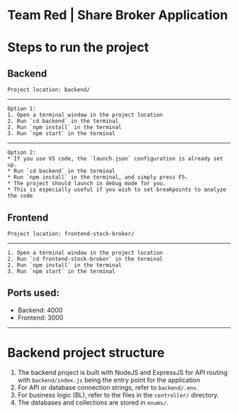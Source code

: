 # Team Red | Share Broker Application
# Steps to run the project
## Backend
    Project location: backend/
---
    Option 1:
    1. Open a terminal window in the project location
    2. Run `cd backend` in the terminal
    2. Run `npm install` in the terminal
    3. Run `npm start` in the terminal
----
    Option 2:
    * If you use VS code, the `launch.json` configuration is already set up.
    * Run `cd backend` in the terminal
    * Run `npm install` in the terminal, and simply press F5.
    * The project should launch in debug mode for you.
    * This is especially useful if you wish to set breakpoints to analyze the code

## Frontend
    Project location: frontend-stock-broker/
----
    1. Open a terminal window in the project location
    2. Run `cd frontend-stock-broker` in the terminal
    2. Run `npm install` in the terminal
    3. Run `npm start` in the terminal

## Ports used:
* Backend: 4000
* Frontend: 3000
----
# Backend project structure
1. The backend project is built with NodeJS and ExpressJS for API routing with `backend/index.js` being the entry point for the application
2. For API or database connection strings, refer to `backend/.env`.
3. For business logic (BL), refer to the files in the `controller/` directory.
4. The databases and collections are stored in `enums/`.